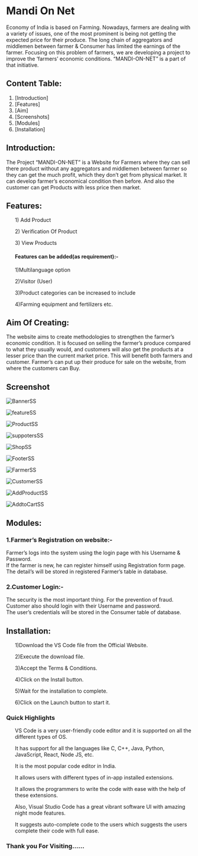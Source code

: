 <h1>Mandi On Net</h1>
  Economy of India is based on Farming. Nowadays, farmers are dealing with a variety of issues, one of the most prominent is being not getting the expected price for their produce. 
  The long chain of aggregators and middlemen between  farmer  &  Consumer  has limited the earnings of the farmer. 
  Focusing on this problem of farmers, we are developing a project to improve the ‘farmers’ economic conditions. “MANDI-ON-NET” is a part of that initiative.

## Content Table:
1) [Introduction]
2) [Features]
3) [Aim]
4) [Screenshots]
5) [Modules]
6) [Installation]

## Introduction:
   The Project “MANDI-ON-NET” is a Website for Farmers where they can sell there product without any aggregators and middlemen between  farmer so they can get the much profit, which they    don’t get from physical market. It can develop farmer’s economical condition then before. And also the customer can get Products with less price then market.

## Features:
  <ol> 1) Add Product</ol>
  <ol> 2) Verification Of Product</ol>
  <ol> 3) View Products</ol>

  <h4><b><ul>Features can be added(as requirement):-</ul></b></h4>

  <ol> 1)Multilanguage option</ol>
  <ol> 2)Visitor (User)</ol>
  <ol> 3)Product categories can be increased to include</ol> 
  <ol> 4)Farming equipment and fertilizers etc.</ol>

## Aim Of Creating:
   The  website aims to create methodologies to strengthen the farmer’s economic condition.
   It is focused on selling the farmer’s produce compared to what they usually would, and customers will also get the products at a lesser  price than the current market price. 
   This will benefit both farmers and customer. Farmer’s can put up their produce for sale on the website, from where the customers can Buy.

## Screenshot

![BannerSS](https://github.com/Safinadaf/MandiOnNet/assets/161799539/5bc3b962-2c59-46cb-8ff0-786513a98121)

![featureSS](https://github.com/Safinadaf/MandiOnNet/assets/161799539/9e4d4828-5564-477a-8b7c-ed40c206a581)

![ProductSS](https://github.com/Safinadaf/MandiOnNet/assets/161799539/1fa22ad1-5b90-4118-a89c-5d332feffd94)

![suppotersSS](https://github.com/Safinadaf/MandiOnNet/assets/161799539/43ed193c-d23c-4aa8-9a05-8af948c0b7ad)

![ShopSS](https://github.com/Safinadaf/MandiOnNet/assets/161799539/d84582d4-677f-401a-b009-2ba05c34199d)

![FooterSS](https://github.com/Safinadaf/MandiOnNet/assets/161799539/a1cf52be-ed55-4bd3-a052-9e0a96193df6)

![FarmerSS](https://github.com/Safinadaf/MandiOnNet/assets/161799539/ecb48afa-4398-452f-8292-b92e3738caed) 

![CustomerSS](https://github.com/Safinadaf/MandiOnNet/assets/161799539/fe0a2793-06bc-454c-aacb-587dd944c12f)

![AddProductSS](https://github.com/Safinadaf/MandiOnNet/assets/161799539/4a2ec350-b245-43c0-9815-102c4a5bdb80)

![AddtoCartSS](https://github.com/Safinadaf/MandiOnNet/assets/161799539/5f099f75-3457-44bf-9622-5e39b02ac7e0)


## Modules:
<h3><b>1.Farmer’s Registration on website:-</b></h3>
       Farmer’s logs into the system using the login page with his Username & Password.<br> 
       If the farmer is new, he can register himself using Registration form page.<br>
       The detail’s will be stored in registered Farmer’s table in database.
<h3><b>2.Customer Login:-</b></h3>
       The security is the most important thing. For the prevention of fraud.<br>
       Customer also should login with their Username and password.<br>
       The user’s credentials will be stored in the Consumer table of database.

## Installation:
   <ol>1)Download the VS Code file from the Official Website.</ol>
   <ol>2)Execute the download file.</ol>
   <ol>3)Accept the Terms & Conditions.</ol>
   <ol>4)Click on the Install button.</ol>
   <ol>5)Wait for the installation to complete.</ol>
   <ol>6)Click on the Launch button to start it.</ol>

   <h3><b>Quick Highlights</b></h3>
    <ol> VS Code is a very user-friendly code editor and it is supported on all the different types of OS.</ol>
    <ol> It has support for all the languages like C, C++, Java, Python, JavaScript, React, Node JS, etc.</ol>
    <ol> It is the most popular code editor in India.</ol>
    <ol> It allows users with different types of in-app installed extensions.</ol>
    <ol> It allows the programmers to write the code with ease with the help of these extensions.</ol>
    <ol> Also, Visual Studio Code has a great vibrant software UI with amazing night mode features.</ol>
    <ol> It suggests auto-complete code to the users which suggests the users complete their code with full ease.</ol>

   <h3>Thank you For Visiting......</h3>
